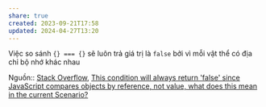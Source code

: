```yaml
---
share: true
created: 2023-09-21T17:58
updated: 2024-04-27T13:20
---
```


Việc so sánh `{} === {}` sẽ luôn trả giá trị là `false` bởi vì mỗi vật thể có địa chỉ bộ nhớ khác nhau

Nguồn:: [Stack Overflow](../../../../../%CE%9E%20Ngu%E1%BB%93n%20v%C3%A0%20t%C3%A0i%20nguy%C3%AAn%20h%E1%BB%97%20tr%E1%BB%A3/%CE%9E%20Ngu%E1%BB%93n/Stack%20Overflow.md), [This condition will always return 'false' since JavaScript compares objects by reference, not value, what does this mean in the current Scenario?](https://stackoverflow.com/a/77140099/3416774)
